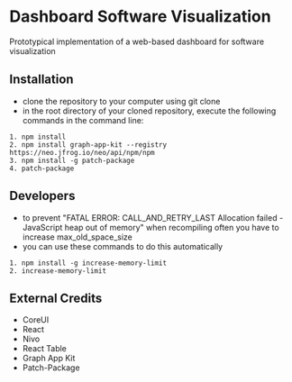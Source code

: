 # Dashboard Software Visualization #

Prototypical implementation of a web-based dashboard for software visualization

## Installation ##

* clone the repository to your computer using git clone
* in the root directory of your cloned repository, execute the following commands in the command line:

```
1. npm install
2. npm install graph-app-kit --registry https://neo.jfrog.io/neo/api/npm/npm
3. npm install -g patch-package
4. patch-package
```

## Developers ##

* to prevent "FATAL ERROR: CALL_AND_RETRY_LAST Allocation failed - JavaScript heap out of memory" when recompiling often you have to increase max_old_space_size
* you can use these commands to do this automatically

```
1. npm install -g increase-memory-limit
2. increase-memory-limit
```

## External Credits ##

* CoreUI
* React
* Nivo
* React Table
* Graph App Kit
* Patch-Package